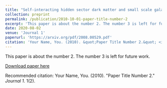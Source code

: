 ```yaml
---
title: "Self-interacting hidden sector dark matter and small scale galaxy structure anomalies"
collection: preprint
permalink: /publication/2010-10-01-paper-title-number-2
excerpt: 'This paper is about the number 2. The number 3 is left for future work.'
date: 2020-08-02
venue: 'Journal 1'
paperurl: 'https://arxiv.org/pdf/2008.00529.pdf'
citation: 'Your Name, You. (2010). &quot;Paper Title Number 2.&quot; <i>Journal 1</i>. 1(2).'
---
```

This paper is about the number 2. The number 3 is left for future work.

[Download paper here](https://arxiv.org/pdf/2008.00529.pdf)

Recommended citation: Your Name, You. (2010). "Paper Title Number 2." <i>Journal 1</i>. 1(2).
